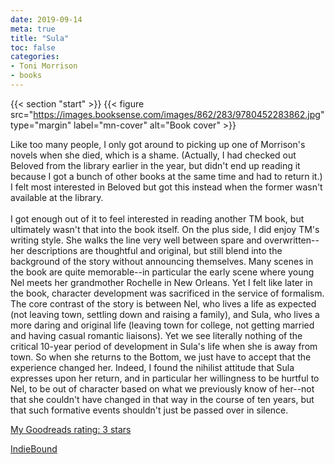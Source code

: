 ```yaml
---
date: 2019-09-14
meta: true
title: "Sula"
toc: false
categories:
- Toni Morrison
- books
---
```


{{< section "start" >}}
{{< figure src="https://images.booksense.com/images/862/283/9780452283862.jpg" type="margin" label="mn-cover" alt="Book cover" >}}

Like too many people, I only got around to picking up one of Morrison's novels when she died, which is a shame. (Actually, I had checked out Beloved from the library earlier in the year, but didn't end up reading it because I got a bunch of other books at the same time and had to return it.) I felt most interested in Beloved but got this instead when the former wasn't available at the library.<br /><br />I got enough out of it to feel interested in reading another TM book, but ultimately wasn't that into the book itself. On the plus side, I did enjoy TM's writing style. She walks the line very well between spare and overwritten--her descriptions are thoughtful and original, but still blend into the background of the story without announcing themselves. Many scenes in the book are quite memorable--in particular the early scene where young Nel meets her grandmother Rochelle in New Orleans. Yet I felt like later in the book, character development was sacrificed in the service of formalism. The core contrast of the story is between Nel, who lives a life as expected (not leaving town, settling down and raising a family), and Sula, who lives a more daring and original life (leaving town for college, not getting married and having casual romantic liaisons). Yet we see literally nothing of the critical 10-year period of development in Sula's life when she is away from town. So when she returns to the Bottom, we just have to accept that the experience changed her. Indeed, I found the nihilist attitude that Sula expresses upon her return, and in particular her willingness to be hurtful to Nel, to be out of character based on what we previously know of her--not that she couldn't have changed in that way in the course of ten years, but that such formative events shouldn't just be passed over in silence.

[My Goodreads rating: 3 stars](https://www.goodreads.com/review/show/2948206741)  

[IndieBound](https://www.indiebound.org/book/9780452283862)
